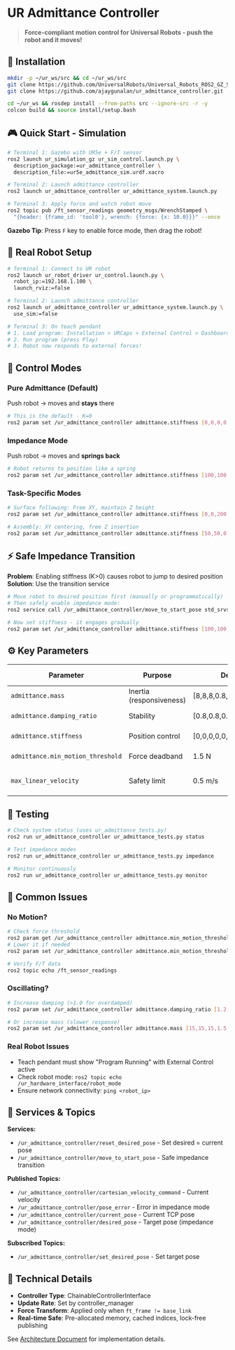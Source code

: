 # UR Admittance Controller

> **Force-compliant motion control for Universal Robots - push the robot and it moves!**

## 🚀 Installation

```bash
mkdir -p ~/ur_ws/src && cd ~/ur_ws/src
git clone https://github.com/UniversalRobots/Universal_Robots_ROS2_GZ_Simulation.git
git clone https://github.com/ajaygunalan/ur_admittance_controller.git

cd ~/ur_ws && rosdep install --from-paths src --ignore-src -r -y
colcon build && source install/setup.bash
```

## 🎮 Quick Start - Simulation

```bash
# Terminal 1: Gazebo with UR5e + F/T sensor
ros2 launch ur_simulation_gz ur_sim_control.launch.py \
  description_package:=ur_admittance_controller \
  description_file:=ur5e_admittance_sim.urdf.xacro

# Terminal 2: Launch admittance controller
ros2 launch ur_admittance_controller ur_admittance_system.launch.py

# Terminal 3: Apply force and watch robot move
ros2 topic pub /ft_sensor_readings geometry_msgs/WrenchStamped \
  "{header: {frame_id: 'tool0'}, wrench: {force: {x: 10.0}}}" --once
```

**Gazebo Tip**: Press `F` key to enable force mode, then drag the robot!

## 🤖 Real Robot Setup

```bash
# Terminal 1: Connect to UR robot
ros2 launch ur_robot_driver ur_control.launch.py \
  robot_ip:=192.168.1.100 \
  launch_rviz:=false

# Terminal 2: Launch admittance controller
ros2 launch ur_admittance_controller ur_admittance_system.launch.py \
  use_sim:=false

# Terminal 3: On teach pendant
# 1. Load program: Installation > URCaps > External Control > Dashboard
# 2. Run program (press Play)
# 3. Robot now responds to external forces!
```

## 🎯 Control Modes

### Pure Admittance (Default)
Push robot → moves and **stays** there
```bash
# This is the default - K=0
ros2 param set /ur_admittance_controller admittance.stiffness [0,0,0,0,0,0]
```

### Impedance Mode  
Push robot → moves and **springs back**
```bash
# Robot returns to position like a spring
ros2 param set /ur_admittance_controller admittance.stiffness [100,100,100,10,10,10]
```

### Task-Specific Modes
```bash
# Surface following: Free XY, maintain Z height
ros2 param set /ur_admittance_controller admittance.stiffness [0,0,200,0,0,0]

# Assembly: XY centering, free Z insertion  
ros2 param set /ur_admittance_controller admittance.stiffness [50,50,0,5,5,0]
```

## ⚡ Safe Impedance Transition

**Problem**: Enabling stiffness (K>0) causes robot to jump to desired position  
**Solution**: Use the transition service

```bash
# Move robot to desired position first (manually or programmatically)
# Then safely enable impedance mode:
ros2 service call /ur_admittance_controller/move_to_start_pose std_srvs/srv/Trigger

# Now set stiffness - it engages gradually
ros2 param set /ur_admittance_controller admittance.stiffness [100,100,100,10,10,10]
```

## ⚙️ Key Parameters

| Parameter | Purpose | Default | Typical Range |
|-----------|---------|---------|---------------|
| `admittance.mass` | Inertia (responsiveness) | [8,8,8,0.8,0.8,0.8] | 3-20 kg |
| `admittance.damping_ratio` | Stability | [0.8,0.8,0.8,0.8,0.8,0.8] | 0.7-1.2 |
| `admittance.stiffness` | Position control | [0,0,0,0,0,0] | 0-200 N/m |
| `admittance.min_motion_threshold` | Force deadband | 1.5 N | 0.5-5.0 N |
| `max_linear_velocity` | Safety limit | 0.5 m/s | 0.1-1.0 m/s |

## 🧪 Testing

```bash
# Check system status (uses ur_admittance_tests.py)
ros2 run ur_admittance_controller ur_admittance_tests.py status

# Test impedance modes  
ros2 run ur_admittance_controller ur_admittance_tests.py impedance

# Monitor continuously
ros2 run ur_admittance_controller ur_admittance_tests.py monitor
```

## 📍 Common Issues

### No Motion?
```bash
# Check force threshold
ros2 param get /ur_admittance_controller admittance.min_motion_threshold
# Lower it if needed
ros2 param set /ur_admittance_controller admittance.min_motion_threshold 0.5

# Verify F/T data
ros2 topic echo /ft_sensor_readings
```

### Oscillating?
```bash
# Increase damping (>1.0 for overdamped)
ros2 param set /ur_admittance_controller admittance.damping_ratio [1.2,1.2,1.2,1.2,1.2,1.2]

# Or increase mass (slower response)
ros2 param set /ur_admittance_controller admittance.mass [15,15,15,1.5,1.5,1.5]
```

### Real Robot Issues
- Teach pendant must show "Program Running" with External Control active
- Check robot mode: `ros2 topic echo /ur_hardware_interface/robot_mode`
- Ensure network connectivity: `ping <robot_ip>`

## 🔧 Services & Topics

**Services:**
- `/ur_admittance_controller/reset_desired_pose` - Set desired = current pose
- `/ur_admittance_controller/move_to_start_pose` - Safe impedance transition

**Published Topics:**
- `/ur_admittance_controller/cartesian_velocity_command` - Current velocity
- `/ur_admittance_controller/pose_error` - Error in impedance mode
- `/ur_admittance_controller/current_pose` - Current TCP pose
- `/ur_admittance_controller/desired_pose` - Target pose (impedance mode)

**Subscribed Topics:**
- `/ur_admittance_controller/set_desired_pose` - Set target pose

## 📐 Technical Details

- **Controller Type**: ChainableControllerInterface
- **Update Rate**: Set by controller_manager 
- **Force Transform**: Applied only when `ft_frame != base_link`
- **Real-time Safe**: Pre-allocated memory, cached indices, lock-free publishing

See [Architecture Document](ur_admittance_architecture.md) for implementation details.